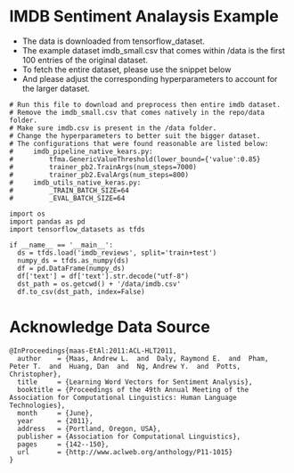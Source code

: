 # IMDB Sentiment Analaysis Example

* The data is downloaded from tensorflow_dataset.
* The example dataset imdb_small.csv that comes within /data is the first 100 entries of the original dataset.
* To fetch the entire dataset, please use the snippet below 
* And please adjust the corresponding hyperparameters to account for the larger dataset.
```
# Run this file to download and preprocess then entire imdb dataset.
# Remove the imdb_small.csv that comes natively in the repo/data folder.
# Make sure imdb.csv is present in the /data folder.
# Change the hyperparameters to better suit the bigger dataset.
# The configurations that were found reasonable are listed below:
#     imdb_pipeline_native_kears.py:
#         tfma.GenericValueThreshold(lower_bound={'value':0.85}
#         trainer_pb2.TrainArgs(num_steps=7000)
#         trainer_pb2.EvalArgs(num_steps=800)
#     imdb_utils_native_keras.py:
#         _TRAIN_BATCH_SIZE=64
#         _EVAL_BATCH_SIZE=64

import os
import pandas as pd
import tensorflow_datasets as tfds

if __name__ == '__main__':
  ds = tfds.load('imdb_reviews', split='train+test')
  numpy_ds = tfds.as_numpy(ds)
  df = pd.DataFrame(numpy_ds)
  df['text'] = df['text'].str.decode("utf-8")
  dst_path = os.getcwd() + '/data/imdb.csv'
  df.to_csv(dst_path, index=False)
```
# Acknowledge Data Source
```
@InProceedings{maas-EtAl:2011:ACL-HLT2011,
  author    = {Maas, Andrew L.  and  Daly, Raymond E.  and  Pham, Peter T.  and  Huang, Dan  and  Ng, Andrew Y.  and  Potts, Christopher},
  title     = {Learning Word Vectors for Sentiment Analysis},
  booktitle = {Proceedings of the 49th Annual Meeting of the Association for Computational Linguistics: Human Language Technologies},
  month     = {June},
  year      = {2011},
  address   = {Portland, Oregon, USA},
  publisher = {Association for Computational Linguistics},
  pages     = {142--150},
  url       = {http://www.aclweb.org/anthology/P11-1015}
}
```
